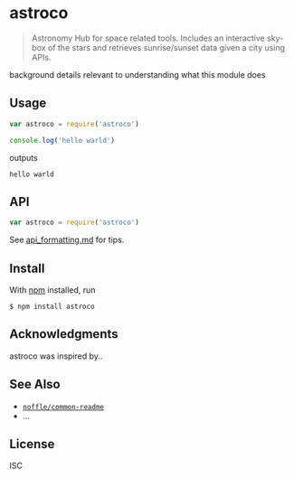 # astroco

> Astronomy Hub for space related tools. Includes an interactive sky-box of the stars and retrieves sunrise/sunset data given a city using APIs.

background details relevant to understanding what this module does

## Usage

```js
var astroco = require('astroco')

console.log('hello warld')
```

outputs

```
hello warld
```

## API

```js
var astroco = require('astroco')
```

See [api_formatting.md](api_formatting.md) for tips.

## Install

With [npm](https://npmjs.org/) installed, run

```
$ npm install astroco
```

## Acknowledgments

astroco was inspired by..

## See Also

- [`noffle/common-readme`](https://github.com/noffle/common-readme)
- ...

## License

ISC
